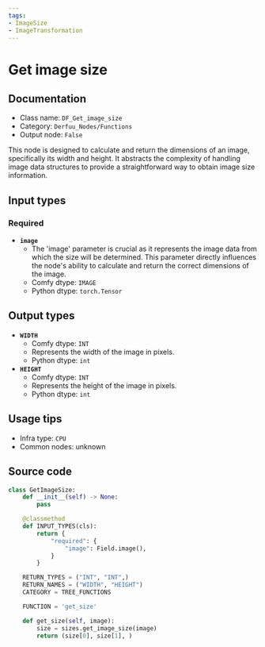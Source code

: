 ```yaml
---
tags:
- ImageSize
- ImageTransformation
---
```


# Get image size
## Documentation
- Class name: `DF_Get_image_size`
- Category: `Derfuu_Nodes/Functions`
- Output node: `False`

This node is designed to calculate and return the dimensions of an image, specifically its width and height. It abstracts the complexity of handling image data structures to provide a straightforward way to obtain image size information.
## Input types
### Required
- **`image`**
    - The 'image' parameter is crucial as it represents the image data from which the size will be determined. This parameter directly influences the node's ability to calculate and return the correct dimensions of the image.
    - Comfy dtype: `IMAGE`
    - Python dtype: `torch.Tensor`
## Output types
- **`WIDTH`**
    - Comfy dtype: `INT`
    - Represents the width of the image in pixels.
    - Python dtype: `int`
- **`HEIGHT`**
    - Comfy dtype: `INT`
    - Represents the height of the image in pixels.
    - Python dtype: `int`
## Usage tips
- Infra type: `CPU`
- Common nodes: unknown


## Source code
```python
class GetImageSize:
    def __init__(self) -> None:
        pass

    @classmethod
    def INPUT_TYPES(cls):
        return {
            "required": {
                "image": Field.image(),
            }
        }

    RETURN_TYPES = ("INT", "INT",)
    RETURN_NAMES = ("WIDTH", "HEIGHT")
    CATEGORY = TREE_FUNCTIONS

    FUNCTION = 'get_size'

    def get_size(self, image):
        size = sizes.get_image_size(image)
        return (size[0], size[1], )

```
